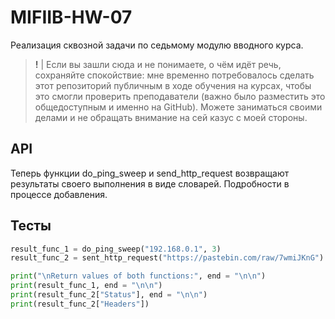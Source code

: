 # MIFIIB-HW-07

Реализация сквозной задачи по седьмому модулю вводного курса.

> **!** | Если вы зашли сюда и не понимаете, о чём идёт речь, сохраняйте спокойствие: мне временно потребовалось сделать этот репозиторий публичным в ходе обучения на курсах, чтобы это смогли проверить преподаватели (важно было разместить это общедоступным и именно на GitHub). Можете заниматься своими делами и не обращать внимание на сей казус с моей стороны.

## API

Теперь функции do_ping_sweep и send_http_request возвращают результаты своего выполнения в виде словарей. Подробности в процессе добавления.

## Тесты

```python
result_func_1 = do_ping_sweep("192.168.0.1", 3)
result_func_2 = sent_http_request("https://pastebin.com/raw/7wmiJKnG")

print("\nReturn values of both functions:", end = "\n\n")
print(result_func_1, end = "\n\n")
print(result_func_2["Status"], end = "\n\n")
print(result_func_2["Headers"])
```
